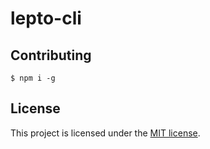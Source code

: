 # lepto-cli

## Contributing

```shell
$ npm i -g
```

## License

This project is licensed under the [MIT license](LICENSE).
